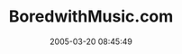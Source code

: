 ---
date: 2005-03-20 08:45:49
link:
  source: delicious
  source_url: https://del.icio.us/roytang
  text: BoredwithMusic.com
  url: http://www.boredwithmusic.com/sxsw.html
slug: boredwithmusic-com
source: delicious
tags:
- music
- indie
- broken-link
title: BoredwithMusic.com
---